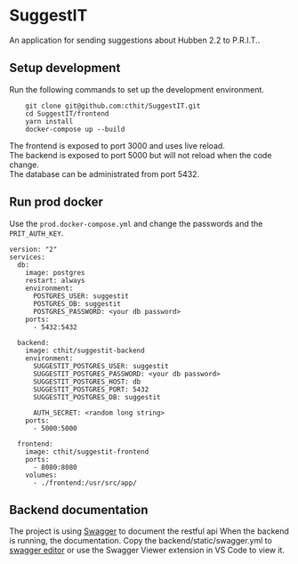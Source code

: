 # SuggestIT

An application for sending suggestions about Hubben 2.2 to P.R.I.T..

## Setup development
Run the following commands to set up the development environment.  

```
    git clone git@github.com:cthit/SuggestIT.git
    cd SuggestIT/frontend
    yarn install
    docker-compose up --build
```
The frontend is exposed to port 3000 and uses live reload.  
The backend is exposed to port 5000 but will not reload when the code change.  
The database can be administrated from port 5432.

## Run prod docker
Use the ```prod.docker-compose.yml``` and change the passwords and the ```PRIT_AUTH_KEY```.

```
version: "2"
services:
  db:
    image: postgres
    restart: always
    environment:
      POSTGRES_USER: suggestit
      POSTGRES_DB: suggestit
      POSTGRES_PASSWORD: <your db password>
    ports:
      - 5432:5432

  backend:
    image: cthit/suggestit-backend
    environment: 
      SUGGESTIT_POSTGRES_USER: suggestit
      SUGGESTIT_POSTGRES_PASSWORD: <your db password>
      SUGGESTIT_POSTGRES_HOST: db
      SUGGESTIT_POSTGRES_PORT: 5432
      SUGGESTIT_POSTGRES_DB: suggestit
      
      AUTH_SECRET: <random long string>
    ports:
      - 5000:5000

  frontend:
    image: cthit/suggestit-frontend
    ports:
      - 8080:8080
    volumes:
      - ./frontend:/usr/src/app/
```

## Backend documentation
The project is using [Swagger](http://swagger.io/) to document the restful api When the backend is running, the documentation. Copy the backend/static/swagger.yml to [swagger editor](http://editor.swagger.io/) or use the Swagger Viewer extension in VS Code to view it.
